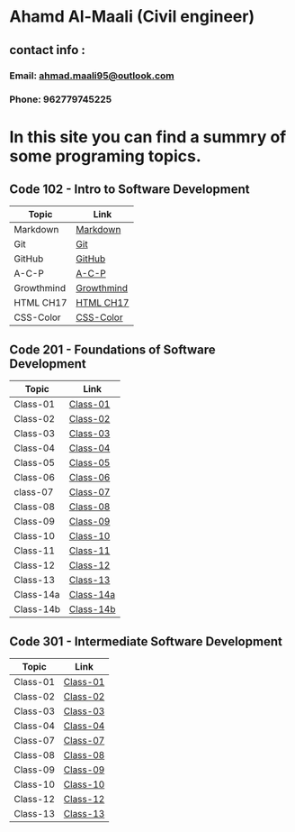 # Ahamd Al-Maali (Civil engineer)
## contact info :
### Email: ahmad.maali95@outlook.com
### Phone: 962779745225

# In this site you can find a summry of some programing topics.

## Code 102 - Intro to Software Development

Topic     | Link
------    | ------
Markdown  | [Markdown](https://ahamdmaali.github.io/Reading-notes/Markdown)
Git       |  [Git](https://ahamdmaali.github.io/Reading-notes/git) 
GitHub    | [GitHub](https://ahamdmaali.github.io/Reading-notes/github)
A-C-P     | [A-C-P](https://ahamdmaali.github.io/Reading-notes/A-C-P)
Growthmind|[Growthmind](https://ahamdmaali.github.io/Reading-notes/Growthmind)
HTML CH17 |[HTML CH17](https://ahamdmaali.github.io/Reading-notes/html-css-ch17)
CSS-Color |[CSS-Color](https://ahamdmaali.github.io/Reading-notes/CSS-Color)

  
## Code 201 -  Foundations of Software Development

Topic     | Link
------    | ------
Class-01  | [Class-01](https://ahamdmaali.github.io/Reading-notes/code-201/class-01)
Class-02  | [Class-02](https://ahamdmaali.github.io/Reading-notes/code-201/class-02)
Class-03  | [Class-03](https://ahamdmaali.github.io/Reading-notes/code-201/class-03)   
Class-04  | [Class-04](https://ahamdmaali.github.io/Reading-notes/code-201/class-04)
Class-05  | [Class-05](https://ahamdmaali.github.io/Reading-notes/code-201/class-05)
Class-06  | [Class-06](https://ahamdmaali.github.io/Reading-notes/code-201/class-06)                                  
class-07  |[Class-07](https://ahamdmaali.github.io/Reading-notes/code-201/class-07)
Class-08  |[Class-08](https://ahamdmaali.github.io/Reading-notes/code-201/class-08)
Class-09  |[Class-09](https://ahamdmaali.github.io/Reading-notes/code-201/class-09)
Class-10  |[Class-10](https://ahamdmaali.github.io/Reading-notes/code-201/class-10)
Class-11  |[Class-11](https://ahamdmaali.github.io/Reading-notes/code-201/class-11)
Class-12  |[Class-12](https://ahamdmaali.github.io/Reading-notes/code-201/class-12)
Class-13  |[Class-13](https://ahamdmaali.github.io/Reading-notes/code-201/class-13)
Class-14a |[Class-14a](https://ahamdmaali.github.io/Reading-notes/code-201/class-14.2)
Class-14b |[Class-14b](https://ahamdmaali.github.io/Reading-notes/code-201/class-14.1)

## Code 301 - Intermediate Software Development

Topic     | Link
------    | ------
Class-01  |[Class-01](https://ahamdmaali.github.io/Reading-notes/code-301/code-301-01)
Class-02  |[Class-02](https://ahamdmaali.github.io/Reading-notes/code-301/code-301-02)
Class-03  |[Class-03](https://ahamdmaali.github.io/Reading-notes/code-301/code-301-03)
Class-04  |[Class-04](https://ahamdmaali.github.io/Reading-notes/code-301/code-301-04)
Class-07  |[Class-07](https://ahamdmaali.github.io/Reading-notes/code-301/code-301-07)
Class-08  |[Class-08](https://ahamdmaali.github.io/Reading-notes/code-301/code-301-08)
Class-09  |[Class-09](https://ahamdmaali.github.io/Reading-notes/code-301/code-301-09)
Class-10  |[Class-10](https://ahamdmaali.github.io/Reading-notes/code-301/code-301-10)
Class-12  |[Class-12](https://ahamdmaali.github.io/Reading-notes/code-301/code-301-12)
Class-13  |[Class-13](https://ahamdmaali.github.io/Reading-notes/code-301/code-301-13)
